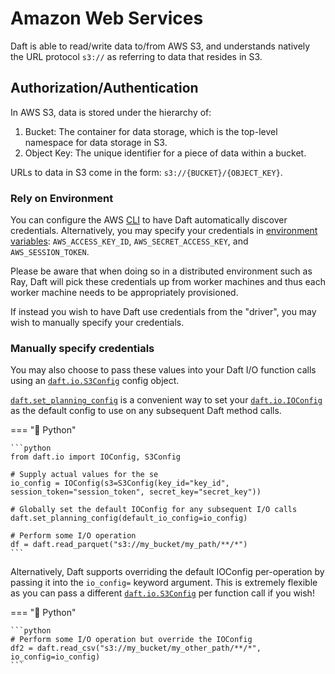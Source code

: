 # Amazon Web Services

Daft is able to read/write data to/from AWS S3, and understands natively the URL protocol `s3://` as referring to data that resides
in S3.

## Authorization/Authentication

In AWS S3, data is stored under the hierarchy of:

1. Bucket: The container for data storage, which is the top-level namespace for data storage in S3.
2. Object Key: The unique identifier for a piece of data within a bucket.

URLs to data in S3 come in the form: `s3://{BUCKET}/{OBJECT_KEY}`.

### Rely on Environment

You can configure the AWS [CLI](https://docs.aws.amazon.com/cli/latest/userguide/cli-chap-configure.html) to have Daft automatically discover credentials. Alternatively, you may specify your credentials in [environment variables](https://docs.aws.amazon.com/cli/latest/userguide/cli-configure-envvars.html): `AWS_ACCESS_KEY_ID`, `AWS_SECRET_ACCESS_KEY`, and `AWS_SESSION_TOKEN`.

Please be aware that when doing so in a distributed environment such as Ray, Daft will pick these credentials up from worker machines and thus each worker machine needs to be appropriately provisioned.

If instead you wish to have Daft use credentials from the "driver", you may wish to manually specify your credentials.

### Manually specify credentials

You may also choose to pass these values into your Daft I/O function calls using an [`daft.io.S3Config`](https://www.getdaft.io/projects/docs/en/stable/api_docs/doc_gen/io_configs/daft.io.S3Config.html#daft.io.S3Config) config object.

<!-- add SQL S3Config https://www.getdaft.io/projects/docs/en/stable/api_docs/doc_gen/sql_funcs/daft.sql._sql_funcs.S3Config.html -->


[`daft.set_planning_config`](https://www.getdaft.io/projects/docs/en/stable/api_docs/doc_gen/configuration_functions/daft.set_planning_config.html#daft.set_planning_config) is a convenient way to set your [`daft.io.IOConfig`](https://www.getdaft.io/projects/docs/en/stable/api_docs/doc_gen/io_configs/daft.io.IOConfig.html#daft.io.IOConfig) as the default config to use on any subsequent Daft method calls.

=== "🐍 Python"

    ```python
    from daft.io import IOConfig, S3Config

    # Supply actual values for the se
    io_config = IOConfig(s3=S3Config(key_id="key_id", session_token="session_token", secret_key="secret_key"))

    # Globally set the default IOConfig for any subsequent I/O calls
    daft.set_planning_config(default_io_config=io_config)

    # Perform some I/O operation
    df = daft.read_parquet("s3://my_bucket/my_path/**/*")
    ```

Alternatively, Daft supports overriding the default IOConfig per-operation by passing it into the `io_config=` keyword argument. This is extremely flexible as you can
pass a different [`daft.io.S3Config`](https://www.getdaft.io/projects/docs/en/stable/api_docs/doc_gen/io_configs/daft.io.S3Config.html#daft.io.S3Config) per function call if you wish!

=== "🐍 Python"

    ```python
    # Perform some I/O operation but override the IOConfig
    df2 = daft.read_csv("s3://my_bucket/my_other_path/**/*", io_config=io_config)
    ```
    